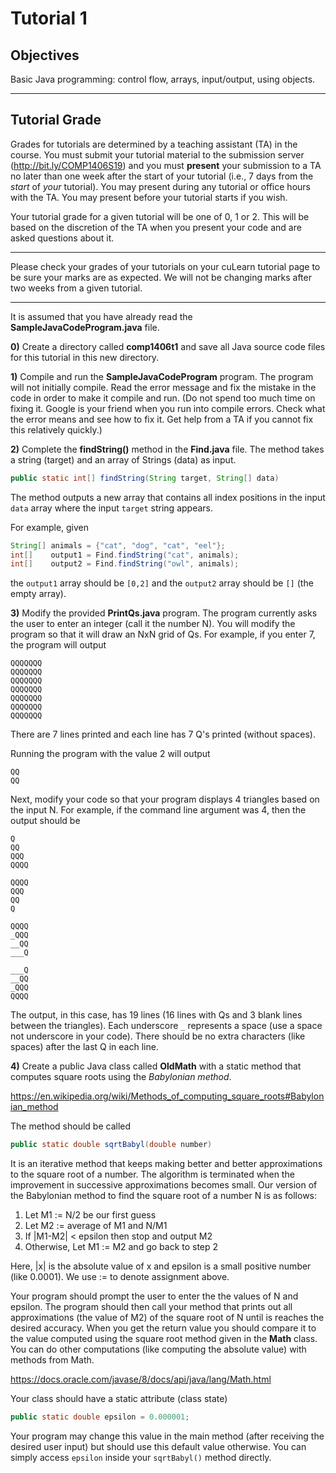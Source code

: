 # Tutorial 1


## Objectives
Basic Java programming: control flow, arrays, input/output, using objects.

---


## Tutorial Grade

Grades for tutorials are determined by a teaching assistant (TA) in the course.
You must submit your tutorial material to the submission
server (http://bit.ly/COMP1406S19) and you must **present** your submission
to a TA no later than one week after the start of your tutorial (i.e., 7 days
from the *start* of *your* tutorial). You may present during any tutorial or
office hours with the TA. You may present before your tutorial starts if you wish.

Your tutorial grade for a given tutorial will be one of 0, 1 or 2. This will be based on the
discretion of the TA when you present your code and are asked questions about it.

---

Please check your grades of your tutorials on your cuLearn tutorial page
to be sure your marks are as expected. We will not be changing marks after
two weeks from a given tutorial.

---

It is assumed that you have already read the **SampleJavaCodeProgram.java** file.

__0)__ Create a directory called **comp1406t1** and save all Java source code files for this tutorial in this new directory.

__1)__ Compile and run the **SampleJavaCodeProgram** program. The program will not initially compile. Read the error message and fix the mistake in the code in order to make it compile and run. (Do not spend too much time on fixing it. Google is your friend when you run into compile errors. Check what the error means and see how to fix it. Get help from a TA if you cannot fix this relatively quickly.)

__2)__ Complete the **findString()** method in the **Find.java** file. The method takes a string (target) and an array of Strings (data) as input.

```java
public static int[] findString(String target, String[] data)
```

The method outputs a new array that contains all index positions in the 
input `data` array where the input `target` string appears.

For example, given

```java
String[] animals = {"cat", "dog", "cat", "eel"};
int[]    output1 = Find.findString("cat", animals);
int[]    output2 = Find.findString("owl", animals);
```
the `output1` array should be `[0,2]` and the `output2` array should be `[]` (the empty array).

__3)__ Modify the provided **PrintQs.java** program. The program currently asks the user to enter an integer (call it the number N).  You will modify the program so that it will draw an NxN grid of Qs. For example, if you enter 7, the program will output

```
QQQQQQQ
QQQQQQQ
QQQQQQQ
QQQQQQQ
QQQQQQQ
QQQQQQQ
QQQQQQQ
```

There are 7 lines printed and each line has 7 Q's printed (without spaces).

Running the program with the value 2 will output

```
QQ
QQ
```

Next, modify your code so that your program displays 4 triangles based on the input N. For example, if the command line argument was 4, then the output should be
```
Q
QQ
QQQ
QQQQ

QQQQ
QQQ
QQ
Q

QQQQ
_QQQ
__QQ
___Q

___Q
__QQ
_QQQ
QQQQ
```

The output, in this case, has 19 lines (16 lines with Qs and 3 blank lines between the triangles). Each underscore `_` represents a space (use a space not underscore in your code). There should be no extra characters (like spaces) after the last Q in each line.


__4)__ Create a public Java class called **OldMath** with a static method that computes square roots using the _Babylonian method_. 

https://en.wikipedia.org/wiki/Methods_of_computing_square_roots#Babylonian_method

The method should be called

```java
public static double sqrtBabyl(double number)
```

It is an iterative method that keeps making better and better approximations to the square root of a number. The
algorithm is terminated when the improvement in successive approximations becomes small.
Our version of the Babylonian method to find the square root of a number N is as follows:
1. Let M1 := N/2 be our first guess
2. Let M2 := average of M1 and N/M1
3. If |M1-M2| < epsilon then stop and output M2
4. Otherwise, Let M1 := M2 and go back to step 2

Here, |x| is the absolute value of x and epsilon is a small positive number (like 0.0001). We use := to denote assignment above.

Your program should prompt the user to enter the the values of N and epsilon. The program should then call your method that prints out all approximations (the value of M2) of the square root of N until is reaches the desired accuracy. When you get the return value you should compare it to the value computed using the square root method given in the **Math** class. You can do other computations (like computing the absolute value) with methods from Math.

https://docs.oracle.com/javase/8/docs/api/java/lang/Math.html

Your class should have a static attribute (class state) 

```java
public static double epsilon = 0.000001;
```

Your program may change this value in the main method (after receiving the desired user input) but should use this default value otherwise. You can simply access `epsilon` inside your `sqrtBabyl()` method directly.
